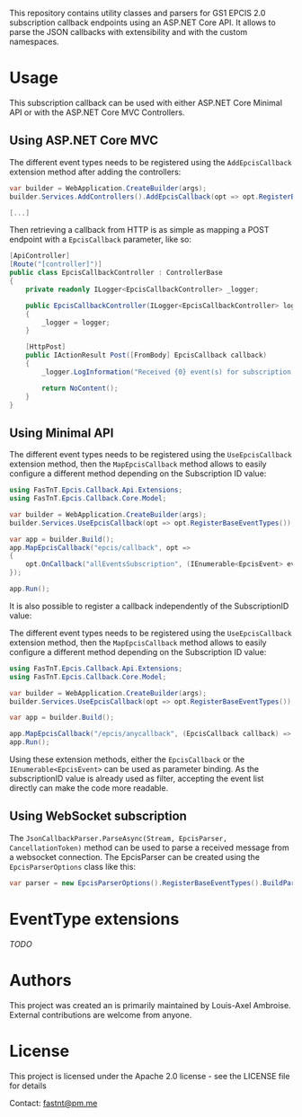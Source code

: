 This repository contains utility classes and parsers for GS1 EPCIS 2.0 subscription callback endpoints using an ASP.NET Core API. 
It allows to parse the JSON callbacks with extensibility and with the custom namespaces.

# Usage

This subscription callback can be used with either ASP.NET Core Minimal API or with the ASP.NET Core MVC Controllers.

## Using ASP.NET Core MVC

The different event types needs to be registered using the `AddEpcisCallback` extension method after adding the controllers:

```cs
var builder = WebApplication.CreateBuilder(args);
builder.Services.AddControllers().AddEpcisCallback(opt => opt.RegisterBaseEventTypes()); // Register the default EPCIS eventTypes

[...]
```

Then retrieving a callback from HTTP is as simple as mapping a POST endpoint with a `EpcisCallback` parameter, like so:

```cs
[ApiController]
[Route("[controller]")]
public class EpcisCallbackController : ControllerBase
{
    private readonly ILogger<EpcisCallbackController> _logger;

    public EpcisCallbackController(ILogger<EpcisCallbackController> logger)
    {
        _logger = logger;
    }

    [HttpPost]
    public IActionResult Post([FromBody] EpcisCallback callback)
    {
        _logger.LogInformation("Received {0} event(s) for subscription {1}", callback.Events.Count(), callback.SubscriptionId);

        return NoContent();
    }
}
```

## Using Minimal API

The different event types needs to be registered using the `UseEpcisCallback` extension method, then the `MapEpcisCallback` method allows to easily configure a different method depending on the Subscription ID value:

```cs
using FasTnT.Epcis.Callback.Api.Extensions;
using FasTnT.Epcis.Callback.Core.Model;

var builder = WebApplication.CreateBuilder(args);
builder.Services.UseEpcisCallback(opt => opt.RegisterBaseEventTypes()); // Register the default EPCIS eventTypes

var app = builder.Build();
app.MapEpcisCallback("epcis/callback", opt => 
{
    opt.OnCallback("allEventsSubscription", (IEnumerable<EpcisEvent> events) => { /* Do something with the callback */ });
});

app.Run();
```

It is also possible to register a callback independently of the SubscriptionID value:

The different event types needs to be registered using the `UseEpcisCallback` extension method, then the `MapEpcisCallback` method allows to easily configure a different method depending on the Subscription ID value:

```cs
using FasTnT.Epcis.Callback.Api.Extensions;
using FasTnT.Epcis.Callback.Core.Model;

var builder = WebApplication.CreateBuilder(args);
builder.Services.UseEpcisCallback(opt => opt.RegisterBaseEventTypes()); // Register the default EPCIS eventTypes

var app = builder.Build();

app.MapEpcisCallback("/epcis/anycallback", (EpcisCallback callback) => Results.Ok($"Received callback for subscription {callback.SubscriptionId}"));
app.Run();
```


Using these extension methods, either the `EpcisCallback` or the `IEnumerable<EpcisEvent>` can be used as parameter binding. As the subscriptionID value is already used as filter, accepting the event list directly can make the code more readable.

## Using WebSocket subscription

The `JsonCallbackParser.ParseAsync(Stream, EpcisParser, CancellationToken)` method can be used to parse a received message from a websocket connection. The EpcisParser can be created using the `EpcisParserOptions` class like this:

```cs
var parser = new EpcisParserOptions().RegisterBaseEventTypes().BuildParser();
```

# EventType extensions

*TODO*

# Authors

This project was created an is primarily maintained by Louis-Axel Ambroise. External contributions are welcome from anyone. 

# License

This project is licensed under the Apache 2.0 license - see the LICENSE file for details

Contact: fastnt@pm.me
